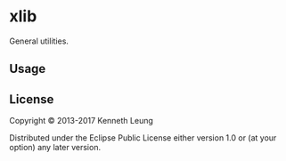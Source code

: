 # xlib
General utilities.

## Usage


## License

Copyright © 2013-2017 Kenneth Leung

Distributed under the Eclipse Public License either version 1.0 or (at
your option) any later version.

